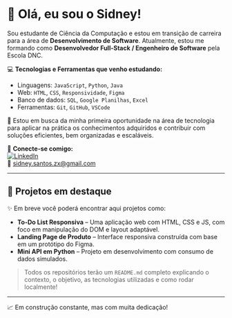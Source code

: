# 👋 Olá, eu sou o Sidney!

Sou estudante de Ciência da Computação e estou em transição de carreira para a área de **Desenvolvimento de Software**. Atualmente, estou me formando como **Desenvolvedor Full-Stack / Engenheiro de Software** pela Escola DNC.

💻 **Tecnologias e Ferramentas que venho estudando:**  
- Linguagens: `JavaScript`, `Python`, `Java`  
- Web: `HTML`, `CSS`, `Responsividade`, `Figma`  
- Banco de dados: `SQL`, `Google Planilhas`, `Excel`  
- Ferramentas: `Git`, `GitHub`, `VSCode`

🚀 Estou em busca da minha primeira oportunidade na área de tecnologia para aplicar na prática os conhecimentos adquiridos e contribuir com soluções eficientes, bem organizadas e escaláveis.

🔗 **Conecte-se comigo:**  
[![LinkedIn](https://img.shields.io/badge/LinkedIn-blue?style=for-the-badge&logo=linkedin)](https://www.linkedin.com/in/sidney-santos-1905441a4/)  
📧 sidney.santos.zx@gmail.com

---

## 📂 Projetos em destaque

✨ Em breve você poderá encontrar aqui projetos como:

- **To-Do List Responsiva** – Uma aplicação web com HTML, CSS e JS, com foco em manipulação do DOM e layout adaptável.
- **Landing Page de Produto** – Interface responsiva construída com base em um protótipo do Figma.
- **Mini API em Python** – Projeto em desenvolvimento com consumo de dados simulados.

> Todos os repositórios terão um `README.md` completo explicando o contexto, o objetivo, as tecnologias utilizadas e como rodar localmente!

---

📈 Em construção constante, mas com muita dedicação!
